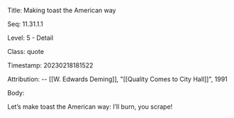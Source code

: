 Title:  Making toast the American way

Seq:    11.31.1.1

Level:  5 - Detail

Class:  quote

Timestamp: 20230218181522

Attribution: -- [[W. Edwards Deming]], "[[Quality Comes to City Hall]]", 1991

Body:

Let’s make toast the American way: I’ll burn, you scrape!
